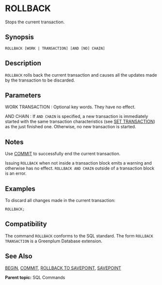 # ROLLBACK

Stops the current transaction.

## Synopsis

``` {#sql_command_synopsis}
ROLLBACK [WORK | TRANSACTION] [AND [NO] CHAIN]
```

## Description

`ROLLBACK` rolls back the current transaction and causes all the updates made by the transaction to be discarded.

## Parameters

WORK
TRANSACTION
:   Optional key words. They have no effect.

AND CHAIN
:   If `AND CHAIN` is specified, a new transaction is immediately started with the same transaction characteristics (see [SET TRANSACTION](SET_TRANSACTION.html)) as the just finished one. Otherwise, no new transaction is started.

## Notes

Use [COMMIT](COMMIT.html) to successfully end the current transaction.

Issuing `ROLLBACK` when not inside a transaction block emits a warning and otherwise has no effect. `ROLLBACK AND CHAIN` outside of a transaction block is an error.

## Examples

To discard all changes made in the current transaction:

```
ROLLBACK;
```

## Compatibility

The command `ROLLBACK` conforms to the SQL standard. The form `ROLLBACK TRANSACTION` is a Greenplum Database extension.

## See Also

[BEGIN](BEGIN.html), [COMMIT](COMMIT.html), [ROLLBACK TO SAVEPOINT](ROLLBACK_TO_SAVEPOINT.html), [SAVEPOINT](SAVEPOINT.html)

**Parent topic:** SQL Commands

